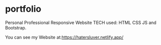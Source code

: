 # portfolio
Personal Professional Responsive Website  TECH used: HTML CSS JS and Bootstrap.

You can see my Website at:https://hatersluver.netlify.app/

